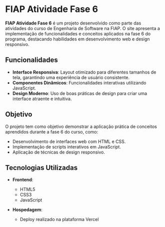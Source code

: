 # FIAP Atividade Fase 6

**FIAP Atividade Fase 6** é um projeto desenvolvido como parte das atividades do curso de Engenharia de Software na FIAP. O site apresenta a implementação de funcionalidades e conceitos aplicados na fase 6 do programa, destacando habilidades em desenvolvimento web e design responsivo.

## Funcionalidades

- **Interface Responsiva**: Layout otimizado para diferentes tamanhos de tela, garantindo uma experiência de usuário consistente.
- **Componentes Dinâmicos**: Funcionalidades interativas utilizando JavaScript.
- **Design Moderno**: Uso de boas práticas de design para criar uma interface atraente e intuitiva.

## Objetivo

O projeto tem como objetivo demonstrar a aplicação prática de conceitos aprendidos durante a fase 6 do curso, como:

- Desenvolvimento de interfaces web com HTML e CSS.
- Implementação de scripts interativos em JavaScript.
- Aplicação de técnicas de design responsivo.

## Tecnologias Utilizadas

- **Frontend**:
  - HTML5
  - CSS3
  - JavaScript

- **Hospedagem**:
  - Deploy realizado na plataforma Vercel
